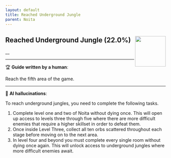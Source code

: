 ```yaml
---
layout: default
title: Reached Underground Jungle
parent: Noita
---
```


## Reached Underground Jungle (22.0%) <img align="right" src="https://cdn.cloudflare.steamstatic.com/steamcommunity/public/images/apps/881100/5183ddeee913f877125231433214d75809f2721b.jpg" width="96" height="96">

__

---

:trophy: **Guide written by a human**:

Reach the fifth area of the game.

---

:robot: **AI hallucinations**:

To reach underground jungles, you need to complete the following tasks.

1. Complete level one and two of Noita without dying once. This will open up access to levels three through five where there are more difficult enemies that require a higher skillset in order to defeat them.
2. Once inside Level Three, collect all ten orbs scattered throughout each stage before moving on to the next area.
3. In level four and beyond you must complete every single room without dying once again. This will unlock access to underground jungles where more difficult enemies await.
